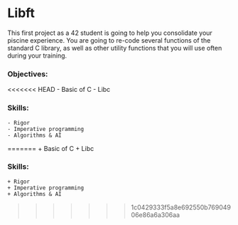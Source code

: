 # Libft
This first project as a 42 student is going to help you consolidate your piscine experience. You are going to re-code several functions of the standard C library, as well as other utility functions that you will use often during your training.

### Objectives:

<<<<<<< HEAD
    - Basic of C
    - Libc

### Skills:

    - Rigor
    - Imperative programming
    - Algorithms & AI
=======
    + Basic of C
    + Libc

### Skills:

    + Rigor
    + Imperative programming
    + Algorithms & AI
>>>>>>> 1c0429333f5a8e692550b76904906e86a6a306aa
